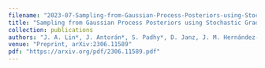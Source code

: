 ```yaml
---
filename: "2023-07-Sampling-from-Gaussian-Process-Posteriors-using-Stochastic-Gradient-Descent"
title: "Sampling from Gaussian Process Posteriors using Stochastic Gradient Descent"
collection: publications
authors: "J. A. Lin*, J. Antorán*, S. Padhy*, D. Janz, J. M. Hernández-Lobato, A. Terenin"
venue: "Preprint, arXiv:2306.11589"
pdf: "https://arxiv.org/pdf/2306.11589.pdf"
---
```

